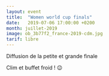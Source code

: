 ```yaml
---
layout: event
title:  "Women world cup finals"
date:   2019-07-06 17:00:00 +0200
month: juillet-2019
image: ob_3b77f2_france-2019-cdm.jpg
tarif: libre
---
```


Diffusion de la petite et grande finale  

Clim et buffet froid ! 😉
